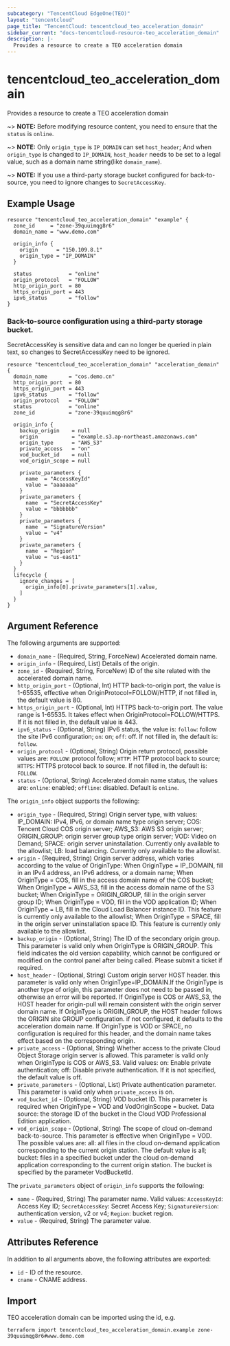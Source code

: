 ```yaml
---
subcategory: "TencentCloud EdgeOne(TEO)"
layout: "tencentcloud"
page_title: "TencentCloud: tencentcloud_teo_acceleration_domain"
sidebar_current: "docs-tencentcloud-resource-teo_acceleration_domain"
description: |-
  Provides a resource to create a TEO acceleration domain
---
```


# tencentcloud_teo_acceleration_domain

Provides a resource to create a TEO acceleration domain

~> **NOTE:** Before modifying resource content, you need to ensure that the `status` is `online`.

~> **NOTE:** Only `origin_type` is `IP_DOMAIN` can set `host_header`; And when `origin_type` is changed to `IP_DOMAIN`, `host_header` needs to be set to a legal value, such as a domain name string(like `domain_name`).

~> **NOTE:** If you use a third-party storage bucket configured for back-to-source, you need to ignore changes to `SecretAccessKey`.

## Example Usage

```hcl
resource "tencentcloud_teo_acceleration_domain" "example" {
  zone_id     = "zone-39quuimqg8r6"
  domain_name = "www.demo.com"

  origin_info {
    origin      = "150.109.8.1"
    origin_type = "IP_DOMAIN"
  }

  status            = "online"
  origin_protocol   = "FOLLOW"
  http_origin_port  = 80
  https_origin_port = 443
  ipv6_status       = "follow"
}
```

### Back-to-source configuration using a third-party storage bucket.

SecretAccessKey is sensitive data and can no longer be queried in plain text, so changes to SecretAccessKey need to be ignored.

```hcl
resource "tencentcloud_teo_acceleration_domain" "acceleration_domain" {
  domain_name       = "cos.demo.cn"
  http_origin_port  = 80
  https_origin_port = 443
  ipv6_status       = "follow"
  origin_protocol   = "FOLLOW"
  status            = "online"
  zone_id           = "zone-39quuimqg8r6"

  origin_info {
    backup_origin    = null
    origin           = "example.s3.ap-northeast.amazonaws.com"
    origin_type      = "AWS_S3"
    private_access   = "on"
    vod_bucket_id    = null
    vod_origin_scope = null

    private_parameters {
      name  = "AccessKeyId"
      value = "aaaaaaa"
    }
    private_parameters {
      name  = "SecretAccessKey"
      value = "bbbbbbb"
    }
    private_parameters {
      name  = "SignatureVersion"
      value = "v4"
    }
    private_parameters {
      name  = "Region"
      value = "us-east1"
    }
  }
  lifecycle {
    ignore_changes = [
      origin_info[0].private_parameters[1].value,
    ]
  }
}
```

## Argument Reference

The following arguments are supported:

* `domain_name` - (Required, String, ForceNew) Accelerated domain name.
* `origin_info` - (Required, List) Details of the origin.
* `zone_id` - (Required, String, ForceNew) ID of the site related with the accelerated domain name.
* `http_origin_port` - (Optional, Int) HTTP back-to-origin port, the value is 1-65535, effective when OriginProtocol=FOLLOW/HTTP, if not filled in, the default value is 80.
* `https_origin_port` - (Optional, Int) HTTPS back-to-origin port. The value range is 1-65535. It takes effect when OriginProtocol=FOLLOW/HTTPS. If it is not filled in, the default value is 443.
* `ipv6_status` - (Optional, String) IPv6 status, the value is: `follow`: follow the site IPv6 configuration; `on`: on; `off`: off. If not filled in, the default is: `follow`.
* `origin_protocol` - (Optional, String) Origin return protocol, possible values are: `FOLLOW`: protocol follow; `HTTP`: HTTP protocol back to source; `HTTPS`: HTTPS protocol back to source. If not filled in, the default is: `FOLLOW`.
* `status` - (Optional, String) Accelerated domain name status, the values are: `online`: enabled; `offline`: disabled. Default is `online`.

The `origin_info` object supports the following:

* `origin_type` - (Required, String) Origin server type, with values: IP_DOMAIN: IPv4, IPv6, or domain name type origin server; COS: Tencent Cloud COS origin server; AWS_S3: AWS S3 origin server; ORIGIN_GROUP: origin server group type origin server; VOD: Video on Demand; SPACE: origin server uninstallation. Currently only available to the allowlist; LB: load balancing. Currently only available to the allowlist.
* `origin` - (Required, String) Origin server address, which varies according to the value of OriginType: When OriginType = IP_DOMAIN, fill in an IPv4 address, an IPv6 address, or a domain name; When OriginType = COS, fill in the access domain name of the COS bucket; When OriginType = AWS_S3, fill in the access domain name of the S3 bucket; When OriginType = ORIGIN_GROUP, fill in the origin server group ID; When OriginType = VOD, fill in the VOD application ID; When OriginType = LB, fill in the Cloud Load Balancer instance ID. This feature is currently only available to the allowlist; When OriginType = SPACE, fill in the origin server uninstallation space ID. This feature is currently only available to the allowlist.
* `backup_origin` - (Optional, String) The ID of the secondary origin group. This parameter is valid only when OriginType is ORIGIN_GROUP. This field indicates the old version capability, which cannot be configured or modified on the control panel after being called. Please submit a ticket if required.
* `host_header` - (Optional, String) Custom origin server HOST header. this parameter is valid only when OriginType=IP_DOMAIN.If the OriginType is another type of origin, this parameter does not need to be passed in, otherwise an error will be reported. If OriginType is COS or AWS_S3, the HOST header for origin-pull will remain consistent with the origin server domain name. If OriginType is ORIGIN_GROUP, the HOST header follows the ORIGIN site GROUP configuration. if not configured, it defaults to the acceleration domain name. If OriginType is VOD or SPACE, no configuration is required for this header, and the domain name takes effect based on the corresponding origin.
* `private_access` - (Optional, String) Whether access to the private Cloud Object Storage origin server is allowed. This parameter is valid only when OriginType is COS or AWS_S3. Valid values: on: Enable private authentication; off: Disable private authentication. If it is not specified, the default value is off.
* `private_parameters` - (Optional, List) Private authentication parameter. This parameter is valid only when `private_access` is on.
* `vod_bucket_id` - (Optional, String) VOD bucket ID. This parameter is required when OriginType = VOD and VodOriginScope = bucket. Data source: the storage ID of the bucket in the Cloud VOD Professional Edition application.
* `vod_origin_scope` - (Optional, String) The scope of cloud on-demand back-to-source. This parameter is effective when OriginType = VOD. The possible values are: all: all files in the cloud on-demand application corresponding to the current origin station. The default value is all; bucket: files in a specified bucket under the cloud on-demand application corresponding to the current origin station. The bucket is specified by the parameter VodBucketId.

The `private_parameters` object of `origin_info` supports the following:

* `name` - (Required, String) The parameter name. Valid values: `AccessKeyId`: Access Key ID; `SecretAccessKey`: Secret Access Key; `SignatureVersion`: authentication version, v2 or v4; `Region`: bucket region.
* `value` - (Required, String) The parameter value.

## Attributes Reference

In addition to all arguments above, the following attributes are exported:

* `id` - ID of the resource.
* `cname` - CNAME address.


## Import

TEO acceleration domain can be imported using the id, e.g.

```
terraform import tencentcloud_teo_acceleration_domain.example zone-39quuimqg8r6#www.demo.com
```

